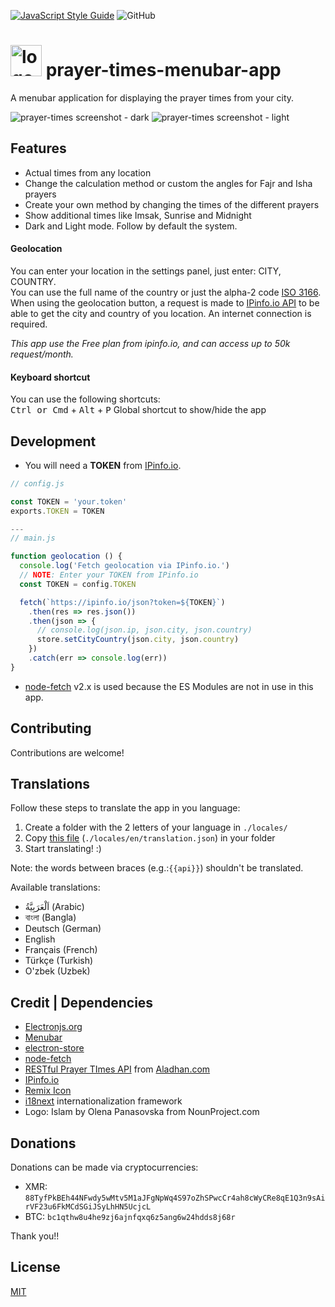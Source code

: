 [![JavaScript Style Guide](https://img.shields.io/badge/code_style-standard-brightgreen.svg)](https://standardjs.com) ![GitHub](https://img.shields.io/github/license/b0bdN/prayer-times-menubar-app)

# <img src="./assets/Logo.png" alt="logo" width="50"> prayer-times-menubar-app

A menubar application for displaying the prayer times from your city.

![prayer-times screenshot - dark](./assets/screenshots/prayer-times-dark.png)
![prayer-times screenshot - light](./assets/screenshots/prayer-times-light.png)

## Features

- Actual times from any location
- Change the calculation method or custom the angles for Fajr and Isha prayers
- Create your own method by changing the times of the different prayers
- Show additional times like Imsak, Sunrise and Midnight
- Dark and Light mode. Follow by default the system.

#### Geolocation

You can enter your location in the settings panel, just enter: CITY, COUNTRY. <br>
You can use the full name of the country or just the alpha-2 code [ISO 3166](https://www.iso.org/obp/ui/#search/code/). <br>
When using the geolocation button, a request is made to [IPinfo.io API](https://ipinfo.io/) to be able to get the city and country of you location. An internet connection is required.

_This app use the Free plan from ipinfo.io, and can access up to 50k request/month._

#### Keyboard shortcut

You can use the following shortcuts: <br>
<kbd>Ctrl or Cmd</kbd> + <kbd>Alt</kbd> + <kbd>P</kbd> Global shortcut to show/hide the app

## Development

- You will need a **TOKEN** from [IPinfo.io](https://ipinfo.io/).

```js
// config.js

const TOKEN = 'your.token'
exports.TOKEN = TOKEN

---
// main.js

function geolocation () {
  console.log('Fetch geolocation via IPinfo.io.')
  // NOTE: Enter your TOKEN from IPinfo.io
  const TOKEN = config.TOKEN

  fetch(`https://ipinfo.io/json?token=${TOKEN}`)
    .then(res => res.json())
    .then(json => {
      // console.log(json.ip, json.city, json.country)
      store.setCityCountry(json.city, json.country)
    })
    .catch(err => console.log(err))
}
```

- [node-fetch](https://github.com/node-fetch/node-fetch/tree/2.x#readme) v2.x is used because the ES Modules are not in use in this app.

## Contributing

Contributions are welcome!

## Translations

Follow these steps to translate the app in you language:

1. Create a folder with the 2 letters of your language in `./locales/`
2. Copy [this file](./locales/en/translation.json) (`./locales/en/translation.json`) in your folder
3. Start translating! :)

Note: the words between braces (e.g.:`{{api}}`) shouldn't be translated.

Available translations:

- اَلْعَرَبِيَّةُ (Arabic)
- বাংলা (Bangla)
- Deutsch (German)
- English
- Français (French)
- Türkçe (Turkish)
- O'zbek (Uzbek)

## Credit | Dependencies

- [Electronjs.org](https://www.electronjs.org/)
- [Menubar](https://github.com/maxogden/menubar)
- [electron-store](https://github.com/sindresorhus/electron-store)
- [node-fetch](https://github.com/node-fetch/node-fetch)
- [RESTful Prayer TImes API](https://aladhan.com/prayer-times-api) from [Aladhan.com](https://aladhan.com/)
- [IPinfo.io](https://ipinfo.io/)
- [Remix Icon](https://github.com/Remix-Design/RemixIcon)
- [i18next](https://www.i18next.com/) internationalization framework
- Logo: Islam by Olena Panasovska from NounProject.com

## Donations

Donations can be made via cryptocurrencies:

- XMR: `88TyfPkBEh44NFwdy5wMtv5M1aJFgNpWq4S97oZhSPwcCr4ah8cWyCRe8qE1Q3n9sAirVF23u6FkMCdSGiJSyLhHN5UcjcL`
- BTC: `bc1qthw8u4he9zj6ajnfqxq6z5ang6w24hdds8j68r`

Thank you!!

## License

[MIT](LICENSE)
